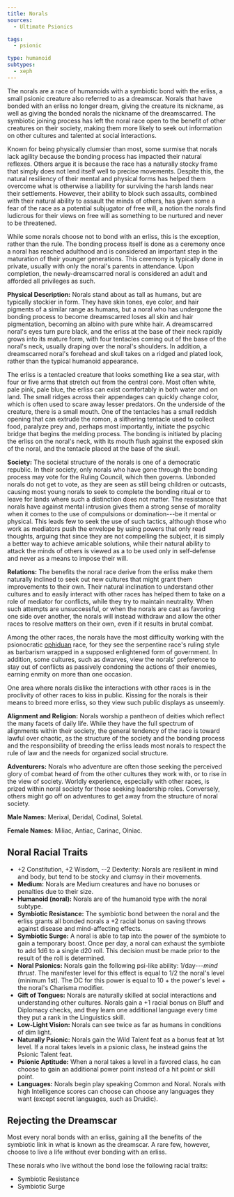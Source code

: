 ```yaml
---
title: Norals
sources:
  - Ultimate Psionics

tags:
  - psionic

type: humanoid
subtypes:
  - xeph
---
```


The norals are a race of humanoids with a symbiotic bond with the erliss, a small psionic creature also referred to as a dreamscar. Norals that have bonded with an erliss no longer dream, giving the creature its nickname, as well as giving the bonded norals the nickname of the dreamscarred. The symbiotic joining process has left the noral race open to the benefit of other creatures on their society, making them more likely to seek out information on other cultures and talented at social interactions.

Known for being physically clumsier than most, some surmise that norals lack agility because the bonding process has impacted their natural reflexes. Others argue it is because the race has a naturally stocky frame that simply does not lend itself well to precise movements. Despite this, the natural resiliency of their mental and physical forms has helped them overcome what is otherwise a liability for surviving the harsh lands near their settlements. However, their ability to block such assaults, combined with their natural ability to assault the minds of others, has given some a fear of the race as a potential subjugator of free will, a notion the norals find ludicrous for their views on free will as something to be nurtured and never to be threatened.

While some norals choose not to bond with an erliss, this is the exception, rather than the rule. The bonding process itself is done as a ceremony once a noral has reached adulthood and is considered an important step in the maturation of their younger generations. This ceremony is typically done in private, usually with only the noral's parents in attendance. Upon completion, the newly-dreamscarred noral is considered an adult and afforded all privileges as such.

**Physical Description:** Norals stand about as tall as humans, but are typically stockier in form. They have skin tones, eye color, and hair pigments of a similar range as humans, but a noral who has undergone the bonding process to become dreamscarred loses all skin and hair pigmentation, becoming an albino with pure white hair. A dreamscarred noral's eyes turn pure black, and the erliss at the base of their neck rapidly grows into its mature form, with four tentacles coming out of the base of the noral's neck, usually draping over the noral's shoulders. In addition, a dreamscarred noral's forehead and skull takes on a ridged and plated look, rather than the typical humanoid appearance.

The erliss is a tentacled creature that looks something like a sea star, with four or five arms that stretch out from the central core. Most often white, pale pink, pale blue, the erliss can exist comfortably in both water and on land. The small ridges across their appendages can quickly change color, which is often used to scare away lesser predators. On the underside of the creature, there is a small mouth. One of the tentacles has a small reddish opening that can extrude the romon, a slithering tentacle used to collect food, paralyze prey and, perhaps most importantly, initiate the psychic bridge that begins the melding process. The bonding is initiated by placing the erliss on the noral's neck, with its mouth flush against the exposed skin of the noral, and the tentacle placed at the base of the skull.

**Society:** The societal structure of the norals is one of a democratic republic. In their society, only norals who have gone through the bonding process may vote for the Ruling Council, which then governs. Unbonded norals do not get to vote, as they are seen as still being children or outcasts, causing most young norals to seek to complete the bonding ritual or to leave for lands where such a distinction does not matter. The resistance that norals have against mental intrusion gives them a strong sense of morality when it comes to the use of compulsions or domination---be it mental or physical. This leads few to seek the use of such tactics, although those who work as mediators push the envelope by using powers that only read thoughts, arguing that since they are not compelling the subject, it is simply a better way to achieve amicable solutions, while their natural ability to attack the minds of others is viewed as a to be used only in self-defense and never as a means to impose their will.

**Relations:** The benefits the noral race derive from the erliss make them naturally inclined to seek out new cultures that might grant them improvements to their own. Their natural inclination to understand other cultures and to easily interact with other races has helped them to take on a role of mediator for conflicts, while they try to maintain neutrality. When such attempts are unsuccessful, or when the norals are cast as favoring one side over another, the norals will instead withdraw and allow the other races to resolve matters on their own, even if it results in brutal combat.

Among the other races, the norals have the most difficulty working with the psionocratic [ophiduan](/races/ophiduans/) race, for they see the serpentine race's ruling style as barbarism wrapped in a supposed enlightened form of government. In addition, some cultures, such as dwarves, view the norals' preference to stay out of conflicts as passively condoning the actions of their enemies, earning enmity on more than one occasion.

One area where norals dislike the interactions with other races is in the proclivity of other races to kiss in public. Kissing for the norals is their means to breed more erliss, so they view such public displays as unseemly.

**Alignment and Religion:** Norals worship a pantheon of deities which reflect the many facets of daily life. While they have the full spectrum of alignments within their society, the general tendency of the race is toward lawful over chaotic, as the structure of the society and the bonding process and the responsibility of breeding the erliss leads most norals to respect the rule of law and the needs for organized social structure.

**Adventurers:** Norals who adventure are often those seeking the perceived glory of combat heard of from the other cultures they work with, or to rise in the view of society. Worldly experience, especially with other races, is prized within noral society for those seeking leadership roles. Conversely, others might go off on adventures to get away from the structure of noral society.

**Male Names:** Merixal, Deridal, Codinal, Soletal.

**Female Names:** Miliac, Antiac, Carinac, Olniac.

## Noral Racial Traits

- +2 Constitution, +2 Wisdom, --2 Dexterity: Norals are resilient in mind and body, but tend to be stocky and clumsy in their movements.
- **Medium:** Norals are Medium creatures and have no bonuses or penalties due to their size.
- **Humanoid (noral):** Norals are of the humanoid type with the noral subtype.
- **Symbiotic Resistance:** The symbiotic bond between the noral and the erliss grants all bonded norals a +2 racial bonus on saving throws against disease and mind-affecting effects.
- **Symbiotic Surge:** A noral is able to tap into the power of the symbiote to gain a temporary boost. Once per day, a noral can exhaust the symbiote to add 1d6 to a single d20 roll. This decision must be made prior to the result of the roll is determined.
- **Noral Psionics:** Norals gain the following psi-like ability: 1/day---*mind thrust*. The manifester level for this effect is equal to 1/2 the noral's level (minimum 1st). The DC for this power is equal to 10 + the power's level + the noral's Charisma modifier.
- **Gift of Tongues:** Norals are naturally skilled at social interactions and understanding other cultures. Norals gain a +1 racial bonus on Bluff and Diplomacy checks, and they learn one additional language every time they put a rank in the Linguistics skill.
- **Low-Light Vision:** Norals can see twice as far as humans in conditions of dim light.
- **Naturally Psionic:** Norals gain the Wild Talent feat as a bonus feat at 1st level. If a noral takes levels in a psionic class, he instead gains the Psionic Talent feat.
- **Psionic Aptitude:** When a noral takes a level in a favored class, he can choose to gain an additional power point instead of a hit point or skill point.
- **Languages:** Norals begin play speaking Common and Noral. Norals with high Intelligence scores can choose can choose any languages they want (except secret languages, such as Druidic).

## Rejecting the Dreamscar

Most every noral bonds with an erliss, gaining all the benefits of the symbiotic link in what is known as the dreamscar. A rare few, however, choose to live a life without ever bonding with an erliss.

These norals who live without the bond lose the following racial traits:

- Symbiotic Resistance
- Symbiotic Surge
